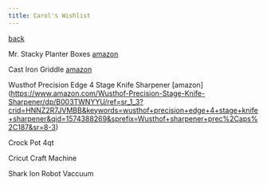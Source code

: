 ```yaml
---
title: Carol's Wishlist
---
```


[back](../index.md)

Mr. Stacky Planter Boxes [amazon](https://www.amazon.com/Mr-Stacky-High-Grade-Raised-Garden/dp/B075CVWXBL/ref=sr_1_4?keywords=Mr+Stacky+planter+boxes&qid=1574387634&sr=8-4)

Cast Iron Griddle [amazon](https://www.amazon.com/Vremi-Large-Nonstick-Griddle-Kitchen/dp/B06Y5MN41H/ref=sr_1_1?crid=BOQVDQER9WCA&keywords=vremi+cast+iron+griddle&qid=1574388212&sprefix=Vremi+cast+%2Caps%2C141&sr=8-1)

Wusthof Precision Edge 4 Stage Knife Sharpener [amazon] (https://www.amazon.com/Wusthof-Precision-Stage-Knife-Sharpener/dp/B003TWNYYU/ref=sr_1_3?crid=HNNZ2R7JVMBB&keywords=wusthof+precision+edge+4+stage+knife+sharpener&qid=1574388269&sprefix=Wusthof+sharpener+prec%2Caps%2C187&sr=8-3)

Crock Pot 4qt

Cricut Craft Machine

Shark Ion Robot Vaccuum